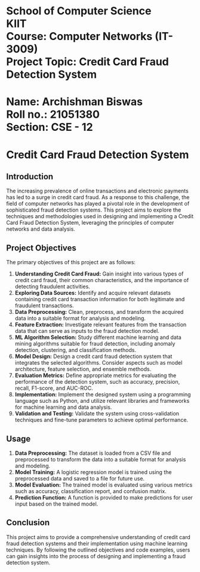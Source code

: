 # School of Computer Science <br> KIIT <br> Course: Computer Networks (IT-3009) <br> Project Topic: Credit Card Fraud Detection System <br>
# Name: Archishman Biswas <br> Roll no.: 21051380 <br> Section: CSE - 12 

# Credit Card Fraud Detection System

## Introduction
The increasing prevalence of online transactions and electronic payments has led to a surge in credit card fraud. As a response to this challenge, the field of computer networks has played a pivotal role in the development of sophisticated fraud detection systems. This project aims to explore the techniques and methodologies used in designing and implementing a Credit Card Fraud Detection System, leveraging the principles of computer networks and data analysis.

## Project Objectives
The primary objectives of this project are as follows:
1. **Understanding Credit Card Fraud:** Gain insight into various types of credit card fraud, their common characteristics, and the importance of detecting fraudulent activities.
2. **Exploring Data Sources:** Identify and acquire relevant datasets containing credit card transaction information for both legitimate and fraudulent transactions.
3. **Data Preprocessing:** Clean, preprocess, and transform the acquired data into a suitable format for analysis and modeling.
4. **Feature Extraction:** Investigate relevant features from the transaction data that can serve as inputs to the fraud detection model.
5. **ML Algorithm Selection:** Study different machine learning and data mining algorithms suitable for fraud detection, including anomaly detection, clustering, and classification methods.
6. **Model Design:** Design a credit card fraud detection system that integrates the selected algorithms. Consider aspects such as model architecture, feature selection, and ensemble methods.
7. **Evaluation Metrics:** Define appropriate metrics for evaluating the performance of the detection system, such as accuracy, precision, recall, F1-score, and AUC-ROC.
8. **Implementation:** Implement the designed system using a programming language such as Python, and utilize relevant libraries and frameworks for machine learning and data analysis.
9. **Validation and Testing:** Validate the system using cross-validation techniques and fine-tune parameters to achieve optimal performance.

## Usage
1. **Data Preprocessing:** The dataset is loaded from a CSV file and preprocessed to transform the data into a suitable format for analysis and modeling.
2. **Model Training:** A logistic regression model is trained using the preprocessed data and saved to a file for future use.
3. **Model Evaluation:** The trained model is evaluated using various metrics such as accuracy, classification report, and confusion matrix.
4. **Prediction Function:** A function is provided to make predictions for user input based on the trained model.

## Conclusion
This project aims to provide a comprehensive understanding of credit card fraud detection systems and their implementation using machine learning techniques. By following the outlined objectives and code examples, users can gain insights into the process of designing and implementing a fraud detection system.

